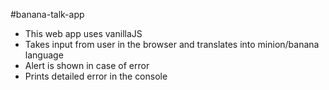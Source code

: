 #banana-talk-app
* This web app uses vanillaJS 
* Takes input from user in the browser and translates into minion/banana language
* Alert is shown in case of error 
* Prints detailed error in the console
 
